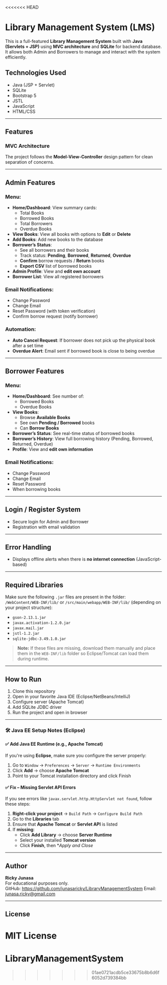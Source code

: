 <<<<<<< HEAD
# Library Management System (LMS)

This is a full-featured **Library Management System** built with **Java (Servlets + JSP)** using **MVC architecture** and **SQLite** for backend database. It allows both Admin and Borrowers to manage and interact with the system efficiently.

## Technologies Used
- Java (JSP + Servlet)
- SQLite
- Bootstrap 5
- JSTL
- JavaScript
- HTML/CSS

---

## Features

### MVC Architecture
The project follows the **Model-View-Controller** design pattern for clean separation of concerns.

---

## Admin Features

### Menu:
- **Home/Dashboard**: View summary cards:
  - Total Books
  - Borrowed Books
  - Total Borrowers
  - Overdue Books
- **View Books**: View all books with options to **Edit** or **Delete**
- **Add Books**: Add new books to the database
- **Borrower’s Status**:
  - See all borrowers and their books
  - Track status: **Pending**, **Borrowed**, **Returned**, **Overdue**
  - **Confirm** borrow requests / **Return** books
  - **Export CSV** list of borrowed books
- **Admin Profile**: View and **edit own account**
- **Borrower List**: View all registered borrowers

### Email Notifications:
- Change Password
- Change Email
- Reset Password (with token verification)
- Confirm borrow request (notify borrower)

### Automation:
- **Auto Cancel Request**: If borrower does not pick up the physical book after a set time
- **Overdue Alert**: Email sent if borrowed book is close to being overdue

---

## Borrower Features

### Menu:
- **Home/Dashboard**: See number of:
  - Borrowed Books
  - Overdue Books
- **View Books**:
  - Browse **Available Books**
  - See own **Pending / Borrowed** books
  - Can **Borrow Books**
- **Borrower’s Status**: See real-time status of borrowed books
- **Borrower’s History**: View full borrowing history (Pending, Borrowed, Returned, Overdue)
- **Profile**: View and **edit own information**

### Email Notifications:
- Change Password
- Change Email
- Reset Password
- When borrowing books

---

## Login / Register System
- Secure login for Admin and Borrower
- Registration with email validation

---

## Error Handling
- Displays offline alerts when there is **no internet connection** (JavaScript-based)

---

## Required Libraries

Make sure the following `.jar` files are present in the folder:  
`/WebContent/WEB-INF/lib/` or `/src/main/webapp/WEB-INF/lib/` (depending on your project structure):

- `gson-2.13.1.jar`
- `javax.activation-1.2.0.jar`
- `javax.mail.jar`
- `jstl-1.2.jar`
- `sqlite-jdbc-3.49.1.0.jar`

> **Note:** If these files are missing, download them manually and place them in the `WEB-INF/lib` folder so Eclipse/Tomcat can load them during runtime.

---

## How to Run
1. Clone this repository
2. Open in your favorite Java IDE (Eclipse/NetBeans/IntelliJ)
3. Configure server (Apache Tomcat)
4. Add SQLite JDBC driver
5. Run the project and open in browser

---

### 🛠️ Java EE Setup Notes (Eclipse)

#### ✅ Add Java EE Runtime (e.g., Apache Tomcat)
If you're using **Eclipse**, make sure you configure the server properly:
1. Go to `Window` → `Preferences` → `Server` → `Runtime Environments`
2. Click **Add** → choose **Apache Tomcat**
3. Point to your Tomcat installation directory and click Finish

#### ✅ Fix – Missing Servlet API Errors
If you see errors like `javax.servlet.http.HttpServlet not found`, follow these steps:

1. **Right-click your project** → `Build Path` → `Configure Build Path`  
2. Go to the **Libraries** tab  
3. Ensure that **Apache Tomcat** or **Servlet API** is listed  
4. If **missing**:
   - Click **Add Library** → choose **Server Runtime**
   - Select your installed **Tomcat version**
   - Click **Finish**, then **Apply and Close*

---

## Author
**Ricky Junasa**  
For educational purposes only.  
GitHub: https://github.com/junasaricky/LibraryManagementSystem
Email: junasa.ricky@gmail.com

---

## License
MIT License
=======
# LibraryManagementSystem
>>>>>>> 01ae0721acdb5ce33675b8b6d6f6052d739384bb

